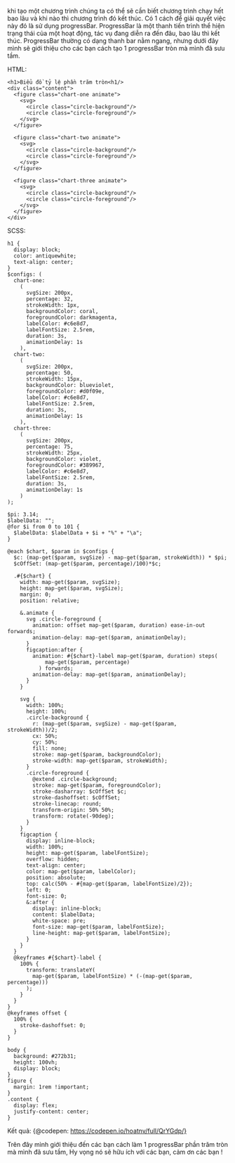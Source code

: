 khi tạo một chương trình chúng ta có thể sẽ cần biết chương trình chạy hết bao lâu và khi nào thì 
chương trình đó kết thúc. Có 1 cách để giải quyết việc này đó là sử dụng progressBar. 
ProgressBar là một thanh tiến trình thể hiện trạng thái của một hoạt động, tác vụ đang diễn ra đến đâu, bao lâu thì kết thúc.
ProgressBar thường có dạng thanh bar nằm ngang, nhưng dưới đây mình sẽ giới thiệu cho các bạn cách tạo 1 progressBar tròn mà mình đã sưu tầm.

HTML:

```
<h1>Biểu đồ tỷ lệ phần trăm tròn<h1/>
<div class="content">
  <figure class="chart-one animate">
    <svg>
      <circle class="circle-background"/>
      <circle class="circle-foreground"/>
    </svg>
  </figure>

  <figure class="chart-two animate">
    <svg>
      <circle class="circle-background"/>
      <circle class="circle-foreground"/>
    </svg>
  </figure>

  <figure class="chart-three animate">
    <svg>
      <circle class="circle-background"/>
      <circle class="circle-foreground"/>
    </svg>
  </figure>
</div>
```

SCSS:

```
h1 {
  display: block;
  color: antiquewhite;
  text-align: center;
}
$configs: (
  chart-one:
    (
      svgSize: 200px,
      percentage: 32,
      strokeWidth: 1px,
      backgroundColor: coral,
      foregroundColor: darkmagenta,
      labelColor: #c6e8d7,
      labelFontSize: 2.5rem,
      duration: 3s,
      animationDelay: 1s
    ),
  chart-two:
    (
      svgSize: 200px,
      percentage: 50,
      strokeWidth: 15px,
      backgroundColor: blueviolet,
      foregroundColor: #d0f09e,
      labelColor: #c6e8d7,
      labelFontSize: 2.5rem,
      duration: 3s,
      animationDelay: 1s
    ),
  chart-three:
    (
      svgSize: 200px,
      percentage: 75,
      strokeWidth: 25px,
      backgroundColor: violet,
      foregroundColor: #389967,
      labelColor: #c6e8d7,
      labelFontSize: 2.5rem,
      duration: 3s,
      animationDelay: 1s
    )
);

$pi: 3.14;
$labelData: "";
@for $i from 0 to 101 {
  $labelData: $labelData + $i + "%" + "\a";
}

@each $chart, $param in $configs {
  $c: (map-get($param, svgSize) - map-get($param, strokeWidth)) * $pi;
  $cOffSet: (map-get($param, percentage)/100)*$c;

  .#{$chart} {
    width: map-get($param, svgSize);
    height: map-get($param, svgSize);
    margin: 0;
    position: relative;

    &.animate {
      svg .circle-foreground {
        animation: offset map-get($param, duration) ease-in-out forwards;
        animation-delay: map-get($param, animationDelay);
      }
      figcaption:after {
        animation: #{$chart}-label map-get($param, duration) steps(
            map-get($param, percentage)
          ) forwards;
        animation-delay: map-get($param, animationDelay);
      }
    }

    svg {
      width: 100%;
      height: 100%;
      .circle-background {
        r: (map-get($param, svgSize) - map-get($param, strokeWidth))/2;
        cx: 50%;
        cy: 50%;
        fill: none;
        stroke: map-get($param, backgroundColor);
        stroke-width: map-get($param, strokeWidth);
      }
      .circle-foreground {
        @extend .circle-background;
        stroke: map-get($param, foregroundColor);
        stroke-dasharray: $cOffSet $c;
        stroke-dashoffset: $cOffSet;
        stroke-linecap: round;
        transform-origin: 50% 50%;
        transform: rotate(-90deg);
      }
    }
    figcaption {
      display: inline-block;
      width: 100%;
      height: map-get($param, labelFontSize);
      overflow: hidden;
      text-align: center;
      color: map-get($param, labelColor);
      position: absolute;
      top: calc(50% - #{map-get($param, labelFontSize)/2});
      left: 0;
      font-size: 0;
      &:after {
        display: inline-block;
        content: $labelData;
        white-space: pre;
        font-size: map-get($param, labelFontSize);
        line-height: map-get($param, labelFontSize);
      }
    }
  }
  @keyframes #{$chart}-label {
    100% {
      transform: translateY(
        map-get($param, labelFontSize) * (-(map-get($param, percentage)))
      );
    }
  }
}
@keyframes offset {
  100% {
    stroke-dashoffset: 0;
  }
}

body {
  background: #272b31;
  height: 100vh;
  display: block;
}
figure {
  margin: 1rem !important;
}
.content {
  display: flex;
  justify-content: center;
}
```

Kết quả:
{@codepen:  https://codepen.io/hoatnv/full/QrYGdp/}

Trên đây mình giới thiệu đến các bạn cách làm 1 progressBar phần trăm tròn mà mình đã sưu tầm,
Hy vọng nó sẽ hữu ích với các bạn, cảm ơn các bạn !